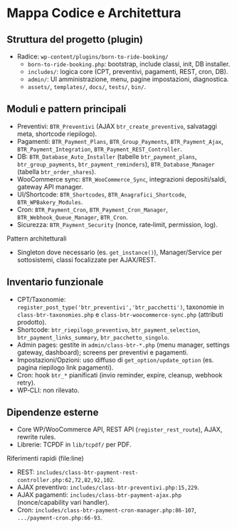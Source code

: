 # Mappa Codice e Architettura

## Struttura del progetto (plugin)
- Radice: `wp-content/plugins/born-to-ride-booking/`
  - `born-to-ride-booking.php`: bootstrap, include classi, init, DB installer.
  - `includes/`: logica core (CPT, preventivi, pagamenti, REST, cron, DB).
  - `admin/`: UI amministrazione, menu, pagine impostazioni, diagnostica.
  - `assets/`, `templates/`, `docs/`, `tests/`, `bin/`.

## Moduli e pattern principali
- Preventivi: `BTR_Preventivi` (AJAX `btr_create_preventivo`, salvataggi meta, shortcode riepilogo).
- Pagamenti: `BTR_Payment_Plans`, `BTR_Group_Payments`, `BTR_Payment_Ajax`, `BTR_Payment_Integration`, `BTR_Payment_REST_Controller`.
- DB: `BTR_Database_Auto_Installer` (tabelle `btr_payment_plans`, `btr_group_payments`, `btr_payment_reminders`), `BTR_Database_Manager` (tabella `btr_order_shares`).
- WooCommerce sync: `BTR_WooCommerce_Sync`, integrazioni depositi/saldi, gateway API manager.
- UI/Shortcode: `BTR_Shortcodes`, `BTR_Anagrafici_Shortcode`, `BTR_WPBakery_Modules`.
- Cron: `BTR_Payment_Cron`, `BTR_Payment_Cron_Manager`, `BTR_Webhook_Queue_Manager`, `BTR_Cron`.
- Sicurezza: `BTR_Payment_Security` (nonce, rate‑limit, permission, log).

Pattern architetturali
- Singleton dove necessario (es. `get_instance()`), Manager/Service per sottosistemi, classi focalizzate per AJAX/REST.

## Inventario funzionale
- CPT/Taxonomie: `register_post_type('btr_preventivi','btr_pacchetti')`, taxonomie in `class-btr-taxonomies.php` e `class-btr-woocommerce-sync.php` (attributi prodotto).
- Shortcode: `btr_riepilogo_preventivo`, `btr_payment_selection`, `btr_payment_links_summary`, `btr_pacchetto_singolo`.
- Admin pages: gestite in `admin/class-btr-*.php` (menu manager, settings gateway, dashboard); screens per preventivi e pagamenti.
- Impostazioni/Opzioni: uso diffuso di `get_option/update_option` (es. pagina riepilogo link pagamenti).
- Cron: hook `btr_*` pianificati (invio reminder, expire, cleanup, webhook retry).
- WP‑CLI: non rilevato.

## Dipendenze esterne
- Core WP/WooCommerce API, REST API (`register_rest_route`), AJAX, rewrite rules.
- Librerie: TCPDF in `lib/tcpdf/` per PDF.

Riferimenti rapidi (file:line)
- REST: `includes/class-btr-payment-rest-controller.php:62,72,82,92,102`.
- AJAX preventivo: `includes/class-btr-preventivi.php:15,229`.
- AJAX pagamenti: `includes/class-btr-payment-ajax.php` (nonce/capability vari handler).
- Cron: `includes/class-btr-payment-cron-manager.php:86-107`, `.../payment-cron.php:66-93`.

